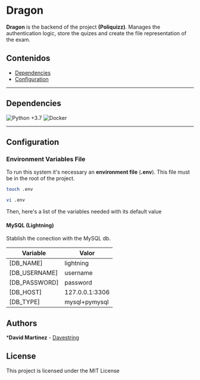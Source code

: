 # Dragon

**Dragon** is the backend of the project **(Poliquizz)**. Manages the authentication logic, store the quizes and create the file representation of the exam.

## Contenidos

- [Dependencies](#dependencies)
- [Configuration](#configuration)

---

## Dependencies

![Python +3.7](https://img.shields.io/badge/python-+3.7-blue.svg)
![Docker](https://img.shields.io/badge/docker-*-blue.svg)

---

## Configuration

### Environment Variables File

To run this system it's necessary an **environment file** (**.env**). This file must be in the root of the project.

``` bash
touch .env
```

``` bash
vi .env
```

Then, here's a list of the variables needed with its default value

#### MySQL (Lightning)

Stablish the conection with the MySQL db.

| Variable      | Valor          |
|---------------|----------------|  
| [DB_NAME]     | lightning      |
| [DB_USERNAME] | username       |
| [DB_PASSWORD] | password       |
| [DB_HOST]     | 127.0.0.1:3306 |
| [DB_TYPE]     | mysql+pymysql  |

## Authors

***David Martinez** - [Davestring](https://github.com/Davestring)

## License

This project is licensed under the MIT License
